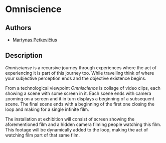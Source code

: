 # Omniscience

## Authors
- [Martynas Petkevičius](https://github.com/MartynasPetkevicius "GitHub account")

## Description
_Omnisciense_ is a recursive journey through experiences where the act of experiencing it is part of this journey too. While travelling think of where your subjective perception ends and the objective existence begins.

From a technological viewpoint _Omniscience_ is collage of video clips, each showing a scene with some screen in it. Each scene ends with camera zooming on a screen and it in turn displays a beginning of a subsequent scene. The final scene ends with a beginning of the first one closing the loop and making for a single infinite film.

The installation at exhibition will consist of screen showing the aforementioned film and a hidden camera filming people watching this film. This footage will be dynamically added to the loop, making the act of watching film part of that same film.